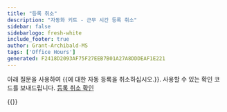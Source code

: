 ```yaml
---
title: "등록 취소"
description: "자동화 키트 - 근무 시간 등록 취소"
sidebar: false
sidebarlogo: fresh-white
include_footer: true
author: Grant-Archibald-MS
tags: ['Office Hours']
generated: F2418D2093AF75F27EEB7B01A27A8DDDEAF1E221
---
```


아래 질문을 사용하여 {{에 대한 자동 등록을 취소하십시오.<product-name>}}. 사용할 수 있는 확인 코드를 보내드립니다. [등록 취소 확인](/ko/office-hours/unregister-confirm)

{{<questions name="/content/ko/office-hours/unregister.json" completed="등록 취소 질문을 작성해 주셔서 감사합니다." showNavigationButtons="false" locale="ko">}}
